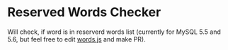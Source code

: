 Reserved Words Checker
======================

Will check, if word is in reserverd words list (currently for MySQL 5.5 and 5.6, but feel free to edit [words.js](https://github.com/jamm/reserved-words-checker/blob/master/app/scripts/services/words.js) and make PR).
